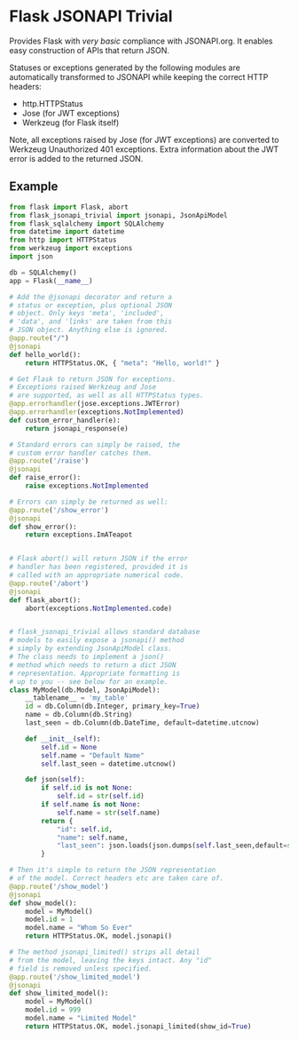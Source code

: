 # Flask JSONAPI Trivial

Provides Flask with *very basic* compliance with JSONAPI.org. It enables easy
construction of APIs that return JSON.

Statuses or exceptions generated by the following modules are automatically
transformed to JSONAPI while keeping the correct HTTP headers:

- http.HTTPStatus
- Jose (for JWT exceptions)
- Werkzeug (for Flask itself)

Note, all exceptions raised by Jose (for JWT exceptions) are converted to
Werkzeug Unauthorized 401 exceptions. Extra information about the JWT
error is added to the returned JSON.


## Example

```python
from flask import Flask, abort
from flask_jsonapi_trivial import jsonapi, JsonApiModel
from flask_sqlalchemy import SQLAlchemy
from datetime import datetime
from http import HTTPStatus
from werkzeug import exceptions
import json

db = SQLAlchemy()
app = Flask(__name__)

# Add the @jsonapi decorator and return a
# status or exception, plus optional JSON
# object. Only keys 'meta', 'included',
# 'data', and 'links' are taken from this
# JSON object. Anything else is ignored.
@app.route("/")
@jsonapi
def hello_world():
    return HTTPStatus.OK, { "meta": "Hello, world!" }

# Get Flask to return JSON for exceptions.
# Exceptions raised Werkzeug and Jose
# are supported, as well as all HTTPStatus types.
@app.errorhandler(jose.exceptions.JWTError)
@app.errorhandler(exceptions.NotImplemented)
def custom_error_handler(e):
    return jsonapi_response(e)

# Standard errors can simply be raised, the
# custom error handler catches them.
@app.route('/raise')
@jsonapi
def raise_error():
    raise exceptions.NotImplemented

# Errors can simply be returned as well:
@app.route('/show_error')
@jsonapi
def show_error():
    return exceptions.ImATeapot


# Flask abort() will return JSON if the error
# handler has been registered, provided it is
# called with an appropriate numerical code.
@app.route('/abort')
@jsonapi
def flask_abort():
    abort(exceptions.NotImplemented.code)


# flask_jsonapi_trivial allows standard database
# models to easily expose a jsonapi() method
# simply by extending JsonApiModel class.
# The class needs to implement a json()
# method which needs to return a dict JSON
# representation. Appropriate formatting is
# up to you -- see below for an example.
class MyModel(db.Model, JsonApiModel):
    __tablename__ = 'my_table'
    id = db.Column(db.Integer, primary_key=True)
    name = db.Column(db.String)
    last_seen = db.Column(db.DateTime, default=datetime.utcnow)

    def __init__(self):
        self.id = None
        self.name = "Default Name"
        self.last_seen = datetime.utcnow()

    def json(self):
        if self.id is not None:
            self.id = str(self.id)
        if self.name is not None:
            self.name = str(self.name)
        return {
            "id": self.id,
            "name": self.name,
            "last_seen": json.loads(json.dumps(self.last_seen,default=str))
        }

# Then it's simple to return the JSON representation
# of the model. Correct headers etc are taken care of.
@app.route('/show_model')
@jsonapi
def show_model():
    model = MyModel()
    model.id = 1
    model.name = "Whom So Ever"
    return HTTPStatus.OK, model.jsonapi()

# The method jsonapi_limited() strips all detail
# from the model, leaving the keys intact. Any "id"
# field is removed unless specified.
@app.route('/show_limited_model')
@jsonapi
def show_limited_model():
    model = MyModel()
    model.id = 999
    model.name = "Limited Model"
    return HTTPStatus.OK, model.jsonapi_limited(show_id=True)
```
